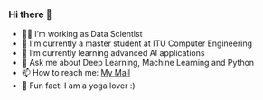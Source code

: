 ### Hi there 👋



- 👩‍💻 I’m working as Data Scientist
- 📖  I'm currently a master student at ITU Computer Engineering
- 🤖 I’m currently learning advanced AI applications
- 💬 Ask me about Deep Learning, Machine Learning and Python
- 📫 How to reach me: <a href="mailto:ilknuraktemurr@gmail.com">My Mail</a>
- 🧘 Fun fact: I am a yoga lover :)

